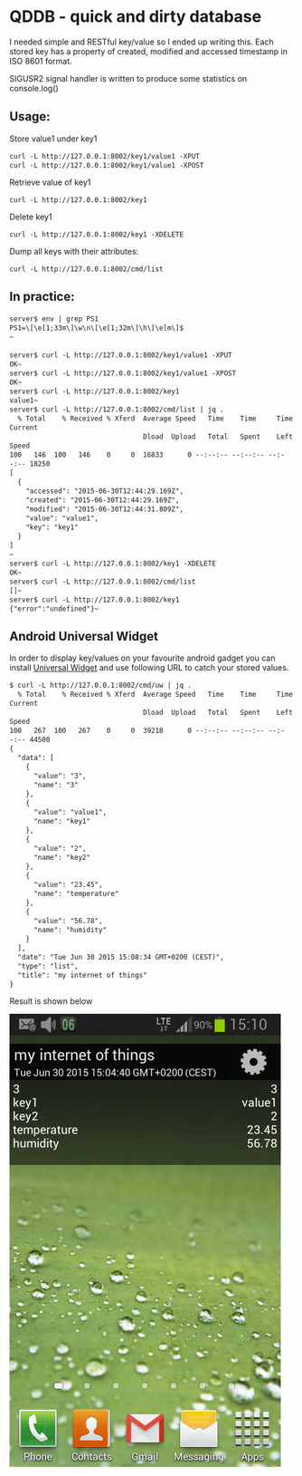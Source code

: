 # QDDB - quick and dirty database

I needed simple and RESTful key/value so I ended up writing this.
Each stored key has a property of created, modified and accessed timestamp in ISO 8601 format.

SIGUSR2 signal handler is written to produce some statistics on console.log()


## Usage:

Store value1 under key1
```
curl -L http://127.0.0.1:8002/key1/value1 -XPUT
curl -L http://127.0.0.1:8002/key1/value1 -XPOST
```

Retrieve value of key1
```
curl -L http://127.0.0.1:8002/key1
```

Delete key1
```
curl -L http://127.0.0.1:8002/key1 -XDELETE
```

Dump all keys with their attributes:
```
curl -L http://127.0.0.1:8002/cmd/list
```

## In practice:

```
server$ env | grep PS1
PS1=\[\e[1;33m\]\w\n\[\e[1;32m\]\h\[\e[m\]$
~

server$ curl -L http://127.0.0.1:8002/key1/value1 -XPUT
OK~
server$ curl -L http://127.0.0.1:8002/key1/value1 -XPOST
OK~
server$ curl -L http://127.0.0.1:8002/key1
value1~
server$ curl -L http://127.0.0.1:8002/cmd/list | jq .
  % Total    % Received % Xferd  Average Speed   Time    Time     Time  Current
                                 Dload  Upload   Total   Spent    Left  Speed
100   146  100   146    0     0  16833      0 --:--:-- --:--:-- --:--:-- 18250
[
  {
    "accessed": "2015-06-30T12:44:29.169Z",
    "created": "2015-06-30T12:44:29.169Z",
    "modified": "2015-06-30T12:44:31.809Z",
    "value": "value1",
    "key": "key1"
  }
]
~
server$ curl -L http://127.0.0.1:8002/key1 -XDELETE
OK~
server$ curl -L http://127.0.0.1:8002/cmd/list
[]~
server$ curl -L http://127.0.0.1:8002/key1
{"error":"undefined"}~
```

## Android Universal Widget

In order to display key/values on your favourite android gadget you can install [Universal Widget](https://play.google.com/store/apps/details?id=uk.cdev.universalwidget.v1) and use following URL to catch your stored values.

```
$ curl -L http://127.0.0.1:8002/cmd/uw | jq .
  % Total    % Received % Xferd  Average Speed   Time    Time     Time  Current
                                 Dload  Upload   Total   Spent    Left  Speed
100   267  100   267    0     0  39218      0 --:--:-- --:--:-- --:--:-- 44500
{
  "data": [
    {
      "value": "3",
      "name": "3"
    },
    {
      "value": "value1",
      "name": "key1"
    },
    {
      "value": "2",
      "name": "key2"
    },
    {
      "value": "23.45",
      "name": "temperature"
    },
    {
      "value": "56.78",
      "name": "humidity"
    }
  ],
  "date": "Tue Jun 30 2015 15:08:34 GMT+0200 (CEST)",
  "type": "list",
  "title": "my internet of things"
}
```


Result is shown below

![QDDB.js and Univeral Widget in action](https://raw.githubusercontent.com/mrizvic/js-qddb/master/universalwidget.png)


